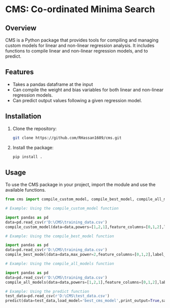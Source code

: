 # CMS: Co-ordinated Minima Search

## Overview
CMS is a Python package that provides tools for compiling and managing custom models for linear and non-linear regression analysis. It includes functions to compile linear and non-linear regression models, and to predict.

## Features
- Takes a pandas dataframe at the input
- Can compile the weight and bias variables for both linear and non-linear regression models.
- Can predict output values following a given regression model.

## Installation

1. Clone the repository:
    ```bash
    git clone https://github.com/RHassan1609/cms.git
    ```

2. Install the package:
    ```bash
    pip install .
    ```

## Usage

To use the CMS package in your project, import the module and use the available functions.

```python
from cms import compile_custom_model, compile_best_model, compile_all_models, predict

# Example: Using the compile_custom_model function

import pandas as pd
data=pd.read_csv(r'D:\CMS\training_data.csv')
compile_custom_model(data=data,powers=[1,2,1],feature_columns=[0,1,2],label_column=4,print_loss=True,model_name='cms_model',print_model=True)

# Example: Using the compile_best_model function

import pandas as pd
data=pd.read_csv(r'D:\CMS\training_data.csv')
compile_best_model(data=data,max_power=2,feature_columns=[0,1,2],label_column=4,print_loss=True,print_best_model=True,best_model_name='best_cms_model',save_first_model=True,first_model_name='first_cms_model')

# Example: Using the compile_all_models function

import pandas as pd
data=pd.read_csv(r'D:\CMS\training_data.csv')
compile_all_models(data=data,powers=[1,2,1],feature_columns=[0,1,2],label_column=4,print_loss=True,model_name='cms_model',print_model=True)

# Example: Using the predict function
test_data=pd.read_csv(r'D:\CMS\test_data.csv')
predict(data=test_data,load_model='best_cms_model',print_output=True,save_output_file=True,saved_file_name='predicted cms file')